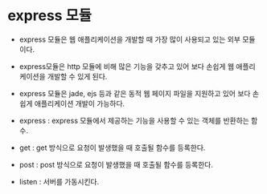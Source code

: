 # express 모듈

- express 모듈은 웹 애플리케이션을 개발할 때 가장 많이 사용되고 있는 외부 모듈이다.
- express모듈은 http 모듈에 비해 많은 기능을 갖추고 있어 보다 손쉽게 웹 애플리케이션을 개발할 수 있게 된다.
- express 모듈은 jade, ejs 등과 같은 동적 웹 페이지 파일을 지원하고 있어 보다 손쉽게 애플리케이션 개발이 가능하다.

- express : express 모듈에서 제공하는 기능을 사용할 수 있는 객체를 반환하는 함수.
- get : get 방식으로 요청이 발생했을 때 호출될 함수를 등록한다.

- post : post 방식으로 요청이 발생했을 때 호출될 함수를 등록한다.
- listen : 서버를 가동시킨다. 